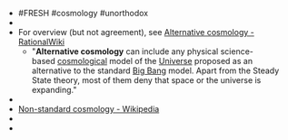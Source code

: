 - #FRESH #cosmology #unorthodox
-
- For overview (but not agreement), see [Alternative cosmology - RationalWiki](https://rationalwiki.org/wiki/Alternative_cosmology)
	- "**Alternative cosmology** can include any physical science-based [cosmological](https://rationalwiki.org/wiki/Cosmology) model of the [Universe](https://rationalwiki.org/wiki/Universe) proposed as an alternative to the standard [Big Bang](https://rationalwiki.org/wiki/Big_Bang) model. Apart from the Steady State theory, most of them deny that space or the universe is expanding."
-
- [Non-standard cosmology - Wikipedia](https://en.wikipedia.org/wiki/Non-standard_cosmology)
-
-